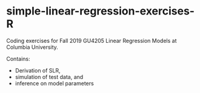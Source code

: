 # simple-linear-regression-exercises-R

Coding exercises for Fall 2019 GU4205 Linear Regression Models at Columbia University.

Contains: 
- Derivation of SLR,
- simulation of test data, and
- inference on model parameters
